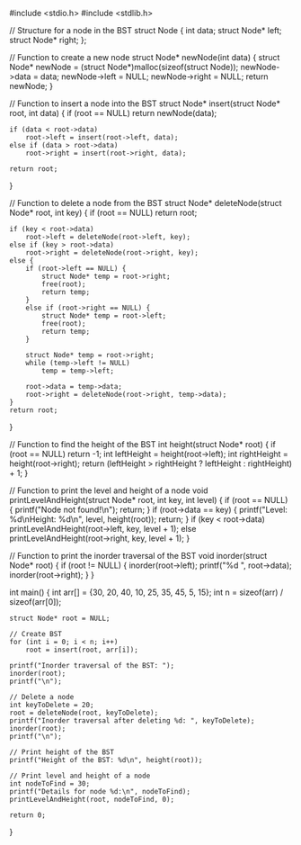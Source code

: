 #include <stdio.h>
#include <stdlib.h>

// Structure for a node in the BST
struct Node {
    int data;
    struct Node* left;
    struct Node* right;
};

// Function to create a new node
struct Node* newNode(int data) {
    struct Node* newNode = (struct Node*)malloc(sizeof(struct Node));
    newNode->data = data;
    newNode->left = NULL;
    newNode->right = NULL;
    return newNode;
}

// Function to insert a node into the BST
struct Node* insert(struct Node* root, int data) {
    if (root == NULL)
        return newNode(data);
    
    if (data < root->data)
        root->left = insert(root->left, data);
    else if (data > root->data)
        root->right = insert(root->right, data);
    
    return root;
}

// Function to delete a node from the BST
struct Node* deleteNode(struct Node* root, int key) {
    if (root == NULL) return root;
    
    if (key < root->data)
        root->left = deleteNode(root->left, key);
    else if (key > root->data)
        root->right = deleteNode(root->right, key);
    else {
        if (root->left == NULL) {
            struct Node* temp = root->right;
            free(root);
            return temp;
        }
        else if (root->right == NULL) {
            struct Node* temp = root->left;
            free(root);
            return temp;
        }
        
        struct Node* temp = root->right;
        while (temp->left != NULL)
            temp = temp->left;
        
        root->data = temp->data;
        root->right = deleteNode(root->right, temp->data);
    }
    return root;
}

// Function to find the height of the BST
int height(struct Node* root) {
    if (root == NULL)
        return -1;
    int leftHeight = height(root->left);
    int rightHeight = height(root->right);
    return (leftHeight > rightHeight ? leftHeight : rightHeight) + 1;
}

// Function to print the level and height of a node
void printLevelAndHeight(struct Node* root, int key, int level) {
    if (root == NULL) {
        printf("Node not found!\n");
        return;
    }
    if (root->data == key) {
        printf("Level: %d\nHeight: %d\n", level, height(root));
        return;
    }
    if (key < root->data)
        printLevelAndHeight(root->left, key, level + 1);
    else
        printLevelAndHeight(root->right, key, level + 1);
}

// Function to print the inorder traversal of the BST
void inorder(struct Node* root) {
    if (root != NULL) {
        inorder(root->left);
        printf("%d ", root->data);
        inorder(root->right);
    }
}

int main() {
    int arr[] = {30, 20, 40, 10, 25, 35, 45, 5, 15};
    int n = sizeof(arr) / sizeof(arr[0]);

    struct Node* root = NULL;

    // Create BST
    for (int i = 0; i < n; i++)
        root = insert(root, arr[i]);

    printf("Inorder traversal of the BST: ");
    inorder(root);
    printf("\n");

    // Delete a node
    int keyToDelete = 20;
    root = deleteNode(root, keyToDelete);
    printf("Inorder traversal after deleting %d: ", keyToDelete);
    inorder(root);
    printf("\n");

    // Print height of the BST
    printf("Height of the BST: %d\n", height(root));

    // Print level and height of a node
    int nodeToFind = 30;
    printf("Details for node %d:\n", nodeToFind);
    printLevelAndHeight(root, nodeToFind, 0);

    return 0;
}
